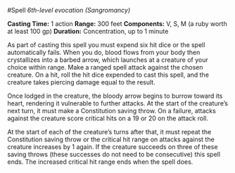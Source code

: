 #Spell
*6th-level evocation (Sangromancy)*

**Casting Time:** 1 action
**Range:** 300 feet
**Components:** V, S, M (a ruby worth at least 100 gp)
**Duration:** Concentration, up to 1 minute

As part of casting this spell you must expend six hit dice or the spell automatically fails. When you do, blood flows from your body then crystallizes into a barbed arrow, which launches at a creature of your choice within range. Make a ranged spell attack against the chosen creature. On a hit, roll the hit dice expended to cast this spell, and the creature takes piercing damage equal to the result.

Once lodged in the creature, the bloody arrow begins to burrow toward its heart, rendering it vulnerable to further attacks. At the start of the creature’s next turn, it must make a Constitution saving throw. On a failure,  attacks against the creature score critical hits on a 19 or 20 on the attack roll.

At the start of each of the creature’s turns after that, it must repeat the Constitution saving throw or the critical hit range on attacks against the creature increases by 1 again. If the creature succeeds on three of these saving throws (these successes do not need to be consecutive) this spell ends. The increased critical hit range ends when the spell does.